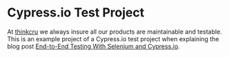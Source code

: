 # Cypress.io Test Project
At [thinkcru](https://thinkcru.com) we always insure all our products are maintainable and testable.  This is an example project of a Cypress.io test project when explaining the blog post [End-to-End Testing With Selenium and Cypress.io](https://thinkcru.com/end-to-end-testing-with-selenium-and-cypress-io/).